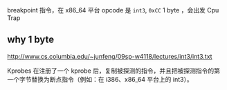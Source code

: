 breakpoint 指令，在 x86_64 平台 opcode 是 `int3`, `0xCC` 1 byte ，会出发 Cpu Trap



## 



## why 1 byte
http://www.cs.columbia.edu/~junfeng/09sp-w4118/lectures/int3/int3.txt




Kprobes 在注册了一个 kprobe 后，复制被探测的指令，并且把被探测指令的第一个字节替换为断点指令（例如：在 i386、x86_64 平台上的 int3）。

